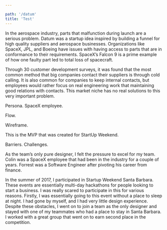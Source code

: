 ```yaml
---

path: '/datum'
title: 'Test'
---
```



In the aerospace industry, parts that malfunction during launch are a serious problem. Datum was a startup idea inspired by building a funnel for high quality suppliers and aerospace businesses. Organizations like SpaceX, JPL, and Boeing have issues with having access to parts that are in conformance to their requirements. SpaceX’s Falcon 9 is a prime example of how one faulty part led to total loss of spacecraft. 

Through 30 customer development surveys, it was found that the most common method that big companies contact their suppliers is through cold calling. It is also common for companies to keep internal contacts, but employees would rather focus on real engineering work that maintaining good relations with contacts. This market niche has no real solutions to this very important problem.


Persona. SpaceX employee. 

Flow. 

Wireframe.

This is the MVP that was created for StartUp Weekend. 



Barriers. Challenges. 

As the team’s only pure designer, I felt the pressure to excel for my team. Colin was a SpaceX employee that had been in the industry for a couple of years. Forrest was a Software Engineer after pivoting his career from finance. 




In the summer of 2017, I participated in Startup Weekend Santa Barbara. These events are essentially multi-day hackathons for people looking to start a business. I was really scared to participate in this for various reasons. Firstly, I was essentially going to this event without a place to sleep at night. I had gone by myself, and I had very little design experience. Despite these obstacles, I went on to join a team as the only designer and stayed with one of my teammates who had a place to stay in Santa Barbara. I worked with a great group that went on to earn second place in the competition.

